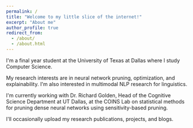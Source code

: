 ```yaml
---
permalink: /
title: "Welcome to my little slice of the internet!"
excerpt: "About me"
author_profile: true
redirect_from: 
  - /about/
  - /about.html
---
```


I'm a final year student at the University of Texas at Dallas where I study Computer Science.

My research interests are in neural network pruning, optimization, and explainability. I'm also interested in
multimodal NLP research for linguistics.

I'm currently working with Dr. Richard Golden, Head of the Cognitive Science Department at UT Dallas, 
at the COINS Lab on statistical methods for pruning dense neural networks using sensitivity-based pruning.

I'll occasionally upload my research publications, projects, and blogs.

